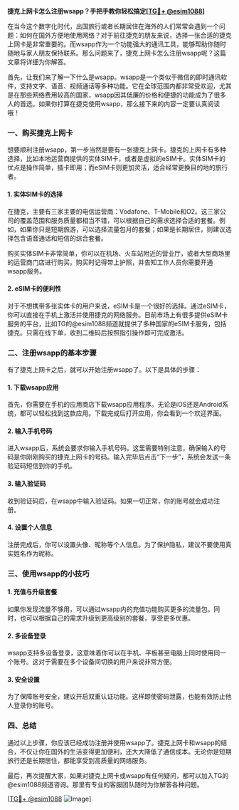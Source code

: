 **捷克上网卡怎么注册wsapp？手把手教你轻松搞定[[TG💪+ @esim1088](https://t.me/s/esim1088)]**

在当今这个数字化时代，出国旅行或者长期居住在海外的人们常常会遇到一个问题：如何在国外方便地使用网络？对于前往捷克的朋友来说，选择一张合适的捷克上网卡是非常重要的。而wsapp作为一个功能强大的通讯工具，能够帮助你随时随地与家人朋友保持联系。那么问题来了，捷克上网卡怎么注册wsapp呢？这篇文章将详细为你解答。

首先，让我们来了解一下什么是wsapp。wsapp是一个类似于微信的即时通讯软件，支持文字、语音、视频通话等多种功能。它在全球范围内都非常受欢迎，尤其是在那些网络费用较高的国家，wsapp因其低廉的价格和便捷的功能成为了很多人的首选。如果你打算在捷克使用wsapp，那么接下来的内容一定要认真阅读哦！

### 一、购买捷克上网卡

想要顺利注册wsapp，第一步当然是要有一张捷克上网卡。捷克的上网卡有多种选择，比如本地运营商提供的实体SIM卡，或者是虚拟的eSIM卡。实体SIM卡的优点是操作简单，插卡即用；而eSIM卡则更加灵活，适合经常更换目的地的旅行者。

#### 1. 实体SIM卡的选择

在捷克，主要有三家主要的电信运营商：Vodafone、T-Mobile和O2。这三家公司的覆盖范围和服务质量都相当不错，可以根据自己的需求选择合适的套餐。例如，如果你只是短期旅游，可以选择流量包月的套餐；如果是长期居住，则建议选择包含语音通话和短信的综合套餐。

购买实体SIM卡非常简单，你可以在机场、火车站附近的营业厅，或者大型商场里的运营商门店进行购买。购买时记得带上护照，并告知工作人员你需要开通wsapp服务。

#### 2. eSIM卡的便利性

对于不想携带多张实体卡的用户来说，eSIM卡是一个很好的选择。通过eSIM卡，你可以直接在手机上激活并使用捷克的网络服务。目前市场上有很多提供eSIM卡服务的平台，比如TG的@esim1088频道就提供了多种国家的eSIM卡服务，包括捷克。只需在线下单，收到二维码后按照指引操作即可完成激活。

### 二、注册wsapp的基本步骤

有了捷克上网卡之后，就可以开始注册wsapp了。以下是具体的步骤：

#### 1. 下载wsapp应用

首先，你需要在手机的应用商店下载wsapp应用程序。无论是iOS还是Android系统，都可以轻松找到这款应用。下载完成后打开应用，你会看到一个欢迎界面。

#### 2. 输入手机号码

进入wsapp后，系统会要求你输入手机号码。这里需要特别注意，确保输入的号码是你刚刚购买的捷克上网卡的号码。输入完毕后点击“下一步”，系统会发送一条验证码短信到你的手机。

#### 3. 输入验证码

收到验证码后，在wsapp中输入验证码。如果一切正常，你的账号就会成功注册。

#### 4. 设置个人信息

注册完成后，你可以设置头像、昵称等个人信息。为了保护隐私，建议不要使用真实姓名作为昵称。

### 三、使用wsapp的小技巧

#### 1. 充值与升级套餐

如果你发现流量不够用，可以通过wsapp内的充值功能购买更多的流量包。同时，也可以根据自己的需求升级到更高级别的套餐，享受更多优惠。

#### 2. 多设备登录

wsapp支持多设备登录，这意味着你可以在手机、平板甚至电脑上同时使用同一个账号。这对于需要在多个设备间切换的用户来说非常方便。

#### 3. 安全设置

为了保障账号安全，建议开启双重认证功能。这样即使密码泄露，也能有效防止他人登录你的账号。

### 四、总结

通过以上步骤，你应该已经成功注册并使用wsapp了。捷克上网卡和wsapp的结合，不仅让你在国外的生活变得更加便利，还大大降低了通信成本。无论你是短期旅行还是长期居住，都能享受到高质量的网络服务。

最后，再次提醒大家，如果对捷克上网卡或wsapp有任何疑问，都可以加入TG的@esim1088频道咨询。那里有专业的客服团队随时为你解答各种问题。

[[TG💪+ @esim1088](https://t.me/s/esim1088) ![Image](https://i.postimg.cc/4NQfJmqS/Snipaste-2025-05-13-00-14-12.png)]